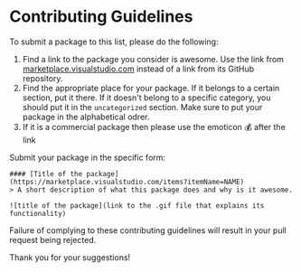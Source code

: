 # Contributing Guidelines

To submit a package to this list, please do the following:

1. Find a link to the package you consider is awesome. Use the link from [marketplace.visualstudio.com](https://marketplace.visualstudio.com/) instead of a link from its GitHub repository.
2. Find the appropriate place for your package. If it belongs to a certain section, put it there. If it doesn't belong to a specific category, you should put it in the `uncategorized` section. Make sure to put your package in the alphabetical odrer.
3. If it is a commercial package then please use the emoticon :moneybag: after the link

Submit your package in the specific form:

```gfm
#### [Title of the package](https://marketplace.visualstudio.com/items?itemName=NAME)
> A short description of what this package does and why is it awesome.

![title of the package](link to the .gif file that explains its functionality)
```

Failure of complying to these contributing guidelines will result in your pull request being rejected.

Thank you for your suggestions!
